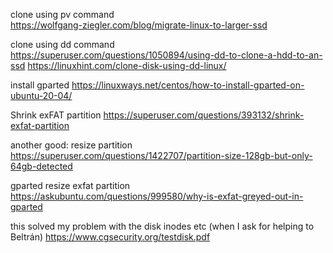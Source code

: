 clone using pv command\
<https://wolfgang-ziegler.com/blog/migrate-linux-to-larger-ssd>

clone using dd command\
<https://superuser.com/questions/1050894/using-dd-to-clone-a-hdd-to-an-ssd>
<https://linuxhint.com/clone-disk-using-dd-linux/>


install gparted
<https://linuxways.net/centos/how-to-install-gparted-on-ubuntu-20-04/>

Shrink exFAT partition
<https://superuser.com/questions/393132/shrink-exfat-partition>


another good: resize partition
<https://superuser.com/questions/1422707/partition-size-128gb-but-only-64gb-detected>

gparted resize exfat partition
https://askubuntu.com/questions/999580/why-is-exfat-greyed-out-in-gparted


this solved my problem with the disk inodes etc (when I ask for helping to Beltrán)
<https://www.cgsecurity.org/testdisk.pdf>




